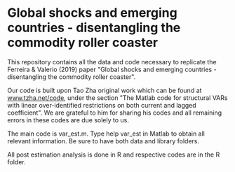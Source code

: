 # Global shocks and emerging countries - disentangling the commodity roller coaster
This repository contains all the data and code necessary to replicate the Ferreira & Valerio (2019) paper "Global shocks and emerging countries - disentangling the commodity roller coaster".

Our code is built upon Tao Zha original work which can be found at www.tzha.net/code, under the section "The Matlab code for structural VARs with linear over-identified restrictions on both current and lagged coefficient". We are grateful to him for sharing his codes and all remaining errors in these codes are due solely to us.

The main code is var_est.m. Type help var_est in Matlab to obtain all relevant information. Be sure to have both data and library folders.

All post estimation analysis is done in R and respective codes are in the R folder.
